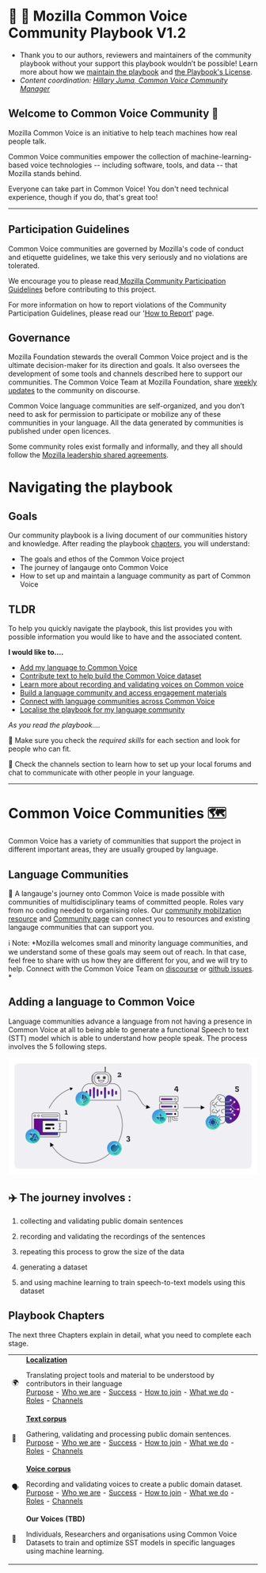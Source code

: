 # 👥 📕 Mozilla Common Voice Community Playbook V1.2
- Thank you to our authors, reviewers and maintainers of the community playbook without your support this playbook wouldn’t be possible! Learn more about how we [maintain the playbook](https://github.com/common-voice/community-playbook/blob/master/sub_pages/maintaince.md) and [the Playbook's License](./LICENSE.md).
- *Content coordination: [Hillary Juma, Common Voice Community Manager](https://discourse.mozilla.org/u/heyhillary/activity)*

## Welcome to Common Voice Community  🥳

Mozilla Common Voice is an initiative to help teach machines how real people talk.

Common Voice communities empower the collection of machine-learning-based voice technologies -- including software, tools, and data -- that Mozilla stands behind.

Everyone can take part in Common Voice! You don't need technical experience, though if you do, that's great too! 

----

## Participation Guidelines 
Common Voice communities are governed by Mozilla's code of conduct and etiquette guidelines, we take this very seriously and no violations are tolerated.

We encourage you to please read[ Mozilla Community Participation Guidelines](https://www.mozilla.org/about/governance/policies/participation/) before contributing to this project.

For more information on how to report violations of the Community Participation Guidelines, please read our '[How to Report](https://www.mozilla.org/about/governance/policies/participation/reporting/)' page.

## Governance

Mozilla Foundation stewards the overall Common Voice project and is the ultimate decision-maker for its direction and goals. It also oversees the development of some tools and channels described here to support our communities. The Common Voice Team at Mozilla Foundation, share [weekly updates](https://discourse.mozilla.org/t/common-voice-weekly-update-26th-july/83661) to the community on discourse. 

Common Voice language communities are self-organized, and you don’t need to ask for permission to participate or mobilize any of these communities in your language. All the data generated by communities is published under open licences.

Some community roles exist formally and informally, and they all should follow the [Mozilla leadership shared agreements](https://discourse.mozilla.org/t/what-s-next-for-volunteer-leadership-in-2018-shared-agreements/25091).


# Navigating the playbook 

## Goals

Our community playbook is a living document of our communities history and knowledge. After reading the playbook [chapters](https://github.com/common-voice/community-playbook/tree/master/#playbook-chapters), you will understand: 

- The goals and ethos of the Common Voice project
- The journey of langauge onto Common Voice 
- How to set up and maintain a language community as part of Common Voice 

## TLDR

To help you quickly navigate the playbook, this list provides you with possible information you would like to have and the associated content.

**I would like to....**

- [Add my language to Common Voice](https://discourse.mozilla.org/t/readme-how-to-see-my-language-on-common-voice/31530)
- [Contribute text to help build the Common Voice dataset](https://github.com/common-voice/community-playbook/blob/master/sub_pages/text.md)
- [Learn more about recording and validating voices on Common voice](https://github.com/common-voice/community-playbook/blob/master/sub_pages/voice.md) 
- [Build a language community and access engagement materials](https://github.com/common-voice/community-playbook/blob/master/sub_pages/mobilization.md)
- [Connect with language communities across Common Voice](https://github.com/common-voice/community-playbook/blob/master/sub_pages/communities.md)
- [Localise the playbook for my language community](https://github.com/common-voice/community-playbook/blob/master/sub_pages/maintaince.md) 

*As you read the playbook....*

🔨 Make sure you check the _required skills_ for each section and look for people who can fit.

💬 Check the channels section to learn how to set up your local forums and chat to communicate with other people in your language.

----

# Common Voice Communities 🗺

Common Voice has a variety of communities that support the project in different important areas, they are usually grouped by language.

## Language Communities 

👥 A langauge's journey onto Common Voice is made possible with communities of multidisciplinary teams of committed people. Roles vary from no coding needed to organising roles. Our [community mobilzation resource](https://github.com/common-voice/community-playbook/blob/master/sub_pages/mobilization.md) and [Community page](https://github.com/common-voice/community-playbook/blob/master/sub_pages/communities.md) can connect you to resources and existing langauge communities that can support you.

ℹ️  Note: *Mozilla welcomes small and minority language communities, and we understand some of these goals may seem out of reach. In that case, feel free to share with us how they are different for you, and we will try to help. Connect with the Common Voice Team on [discourse](https://discourse.mozilla.org/c/voice/239) or [github issues](https://github.com/common-voice/common-voice/issues). *


## Adding a language to Common Voice

Language communities advance a language from not having a presence in Common Voice at all to being able to generate a functional Speech to text (STT) model which is able to understand how people speak. The process involves the 5 following steps.

![Voice journey quantities](/assets/img/voice-journey.png)

## ✈️ The journey involves : 

1. collecting and validating public domain sentences 

2. recording and validating the recordings of the sentences 

3. repeating this process to grow the size of the data 

4. generating a dataset 

5. and using machine learning to train speech-to-text models using this dataset 

## Playbook Chapters

The next three Chapters explain in detail, what you need to complete each stage. 

<table>
  <tbody>
      <tr>
      <td>🌍</td>
      <td><strong><a href="https://github.com/common-voice/community-playbook/blob/master/sub_pages/Localization.md">Localization</a></strong>
      <p>Translating project tools and material to be understood by contributors in their language<br />
      <a href="https://github.com/common-voice/community-playbook/blob/master/sub_pages/Localization.md/#our-purpose-2">Purpose</a> - <a href="https://github.com/common-voice/community-playbook/blob/master/sub_pages/Localization.md/#who-we-are-2">Who we are</a> - <a href="https://github.com/common-voice/community-playbook/blob/master/sub_pages/Localization.md/#whats-success-2">Success</a> - <a href="https://github.com/common-voice/community-playbook/blob/master/sub_pages/Localization.md/#how-to-join-2">How to join</a> - <a href="https://github.com/common-voice/community-playbook/blob/master/sub_pages/Localization.md/#what-we-do-2">What we do</a> - <a href="https://github.com/common-voice/community-playbook/blob/master/sub_pages/Localization.md/#roles-2">Roles</a> - <a href="https://github.com/common-voice/community-playbook/blob/master/sub_pages/Localization.md/#channels-2">Channels</a></p></td>
    </tr>
    <tr>
      <td>📝</td>
      <td><strong><a href="https://github.com/common-voice/community-playbook/blob/master/sub_pages/text.md">Text corpus</a></strong>
      <p>Gathering, validating and processing public domain sentences.<br />
      <a href="https://github.com/common-voice/community-playbook/blob/master/sub_pages/text.md/#our-purpose">Purpose</a> - <a href="https://github.com/common-voice/community-playbook/blob/master/sub_pages/text.md/#who-we-are">Who we are</a> - <a href="https://github.com/common-voice/community-playbook/blob/master/sub_pages/text.md/#whats-success">Success</a> - <a href="#how-to-join">How to join</a> - <a href="https://github.com/common-voice/community-playbook/blob/master/sub_pages/text.md/#what-we-do">What we do</a> - <a href="https://github.com/common-voice/community-playbook/blob/master/sub_pages/text.md/#roles">Roles</a> - <a href="https://github.com/common-voice/community-playbook/blob/master/sub_pages/text.md/#channels">Channels</a></p></td>
    </tr>
    <tr>
      <td>🗣</td>
      <td><strong><a href="https://github.com/common-voice/community-playbook/blob/master/sub_pages/voice.md">Voice corpus</a></strong>
      <p>Recording and validating voices to create a public domain dataset.<br />
      <a href="https://github.com/common-voice/community-playbook/blob/master/sub_pages/voice.md/#our-purpose-1">Purpose</a> - <a href="#who-we-are-1">Who we are</a> - <a href="https://github.com/common-voice/community-playbook/blob/master/sub_pages/voice.md/#whats-success-1">Success</a> - <a href="https://github.com/common-voice/community-playbook/blob/master/sub_pages/voice.md/#how-to-join-1">How to join</a> - <a href="https://github.com/common-voice/community-playbook/blob/master/sub_pages/voice.md/#what-we-do-1">What we do</a> - <a href="https://github.com/common-voice/community-playbook/blob/master/sub_pages/voice.md/#roles-1">Roles</a> - <a href="https://github.com/common-voice/community-playbook/blob/master/sub_pages/voice.md/#channels-1">Channels</a></p></td>
    </tr>
    <tr>
      <td>🤖</td>
      <td><strong> Our Voices (TBD)</strong>
      <p>Individuals, Researchers and organisations using Common Voice Datasets to train and optimize SST models in specific languages using machine learning.</p></td>
    </tr>
  </tbody>
</table>
